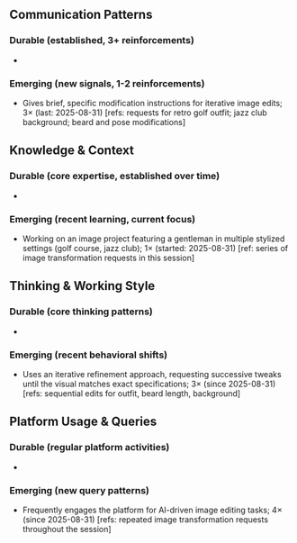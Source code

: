 ## Communication Patterns
### Durable (established, 3+ reinforcements)
- 

### Emerging (new signals, 1-2 reinforcements)
- Gives brief, specific modification instructions for iterative image edits; 3× (last: 2025-08-31) [refs: requests for retro golf outfit; jazz club background; beard and pose modifications]

## Knowledge & Context
### Durable (core expertise, established over time)
-

### Emerging (recent learning, current focus)
- Working on an image project featuring a gentleman in multiple stylized settings (golf course, jazz club); 1× (started: 2025-08-31) [ref: series of image transformation requests in this session]

## Thinking & Working Style
### Durable (core thinking patterns)
-

### Emerging (recent behavioral shifts)
- Uses an iterative refinement approach, requesting successive tweaks until the visual matches exact specifications; 3× (since 2025-08-31) [refs: sequential edits for outfit, beard length, background]

## Platform Usage & Queries
### Durable (regular platform activities)
-

### Emerging (new query patterns)
- Frequently engages the platform for AI-driven image editing tasks; 4× (since 2025-08-31) [refs: repeated image transformation requests throughout the session]